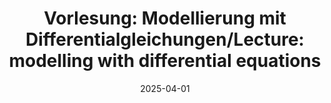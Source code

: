 ---
title: "Vorlesung: Modellierung mit Differentialgleichungen/Lecture: modelling with differential equations"
collection: teaching
type: "Undergraduate course"
permalink: /teaching/2025-summer-teaching
venue: "Technical University of Berlin, Institute of Mathematics"
date: 2025-04-01
location: "Berlin, Germany"
role: "supervision"
---